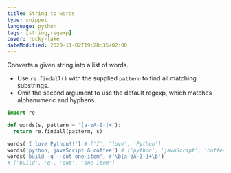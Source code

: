 ```yaml
---
title: String to words
type: snippet
language: python
tags: [string,regexp]
cover: rocky-lake
dateModified: 2020-11-02T19:28:35+02:00
---
```


Converts a given string into a list of words.

- Use `re.findall()` with the supplied `pattern` to find all matching substrings.
- Omit the second argument to use the default regexp, which matches alphanumeric and hyphens.

```py
import re

def words(s, pattern = '[a-zA-Z-]+'):
  return re.findall(pattern, s)
```

```py
words('I love Python!!') # ['I', 'love', 'Python']
words('python, javaScript & coffee') # ['python', 'javaScript', 'coffee']
words('build -q --out one-item', r'\b[a-zA-Z-]+\b')
# ['build', 'q', 'out', 'one-item']
```
